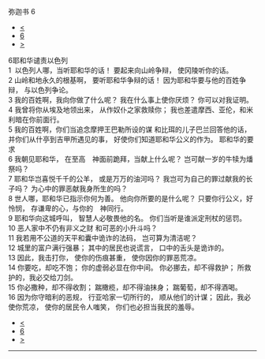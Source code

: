 ﻿





 弥迦书 6




* [<](bible/MIC05.md)
* [6](bible/MIC.md)
* [>](bible/MIC07.md)



 
6耶和华谴责以色列  
1  以色列人哪，当听耶和华的话！ 要起来向山岭争辩， 使冈陵听你的话。     
2 山岭和地永久的根基啊， 要听耶和华争辩的话！ 因为耶和华要与他的百姓争辩， 与以色列争论。     
3 我的百姓啊，我向你做了什么呢？ 我在什么事上使你厌烦？ 你可以对我证明。  
4 我曾将你从埃及地领出来， 从作奴仆之家救赎你； 我也差遣摩西、亚伦，和米利暗在你前面行。  
5 我的百姓啊，你们当追念摩押王巴勒所设的谋 和比珥的儿子巴兰回答他的话， 并你们从什亭到吉甲所遇见的事， 好使你们知道耶和华公义的作为。 耶和华的要求  
6 我朝见耶和华， 在至高　神面前跪拜，当献上什么呢？ 岂可献一岁的牛犊为燔祭吗？  
7 耶和华岂喜悦千千的公羊， 或是万万的油河吗？ 我岂可为自己的罪过献我的长子吗？ 为心中的罪恶献我身所生的吗？  
8 世人哪，耶和华已指示你何为善。 他向你所要的是什么呢？ 只要你行公义，好怜悯， 存谦卑的心，与你的　神同行。     
9 耶和华向这城呼叫， 智慧人必敬畏他的名。 你们当听是谁派定刑杖的惩罚。  
10 恶人家中不仍有非义之财 和可恶的小升斗吗？  
11 我若用不公道的天平和囊中诡诈的法码， 岂可算为清洁呢？  
12 城里的富户满行强暴； 其中的居民也说谎言， 口中的舌头是诡诈的。  
13 因此，我击打你， 使你的伤痕甚重， 使你因你的罪恶荒凉。  
14 你要吃，却吃不饱； 你的虚弱必显在你中间。 你必挪去，却不得救护； 所救护的，我必交给刀剑。  
15 你必撒种，却不得收割； 踹橄榄，却不得油抹身； 踹葡萄，却不得酒喝。  
16 因为你守暗利的恶规， 行亚哈家一切所行的， 顺从他们的计谋； 因此，我必使你荒凉， 使你的居民令人嗤笑， 你们也必担当我民的羞辱。 
* [<](bible/MIC05.md)
* [6](bible/MIC.md)
* [>](bible/MIC07.md)





---









